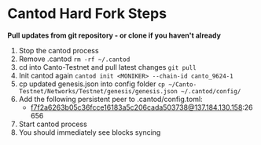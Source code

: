 # Cantod Hard Fork Steps

**Pull updates from git repository - or clone if you haven't already**

1. Stop the cantod process
2. Remove .cantod `rm -rf ~/.cantod`
3. cd into Canto-Testnet and pull latest changes `git pull`
4. Init cantod again `cantod init <MONIKER> --chain-id canto_9624-1`
5. cp updated genesis.json into config folder `cp ~/Canto-Testnet/Networks/Testnet/genesis/genesis.json ~/.cantod/config/`
6. Add the following persistent peer to .cantod/config.toml:
    - f7f2a6263b05c36fcce16183a5c206cada503738@137.184.130.158:26656
7. Start cantod process
8. You should immediately see blocks syncing

